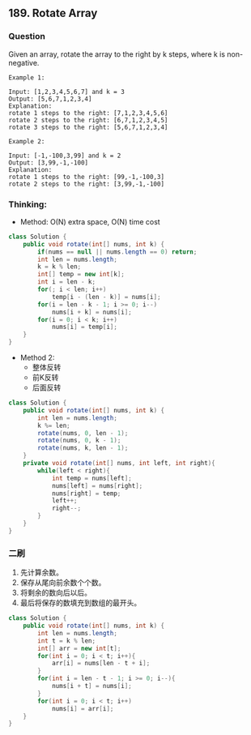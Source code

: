 ## 189. Rotate Array

### Question
Given an array, rotate the array to the right by k steps, where k is non-negative.

```
Example 1:

Input: [1,2,3,4,5,6,7] and k = 3
Output: [5,6,7,1,2,3,4]
Explanation:
rotate 1 steps to the right: [7,1,2,3,4,5,6]
rotate 2 steps to the right: [6,7,1,2,3,4,5]
rotate 3 steps to the right: [5,6,7,1,2,3,4]

Example 2:

Input: [-1,-100,3,99] and k = 2
Output: [3,99,-1,-100]
Explanation:
rotate 1 steps to the right: [99,-1,-100,3]
rotate 2 steps to the right: [3,99,-1,-100]
```

### Thinking:
* Method: O(N) extra space, O(N) time cost

```Java
class Solution {
    public void rotate(int[] nums, int k) {
        if(nums == null || nums.length == 0) return;
        int len = nums.length;
        k = k % len;
        int[] temp = new int[k];
        int i = len - k;
        for(; i < len; i++)
            temp[i - (len - k)] = nums[i];
        for(i = len - k - 1; i >= 0; i--)
            nums[i + k] = nums[i];
        for(i = 0; i < k; i++)
            nums[i] = temp[i];
    }
}
```

* Method 2:
	* 整体反转
	* 前K反转
	* 后面反转

```Java
class Solution {
    public void rotate(int[] nums, int k) {
        int len = nums.length;
        k %= len;
        rotate(nums, 0, len - 1);
        rotate(nums, 0, k - 1);
        rotate(nums, k, len - 1);
    }
    private void rotate(int[] nums, int left, int right){
        while(left < right){
            int temp = nums[left];
            nums[left] = nums[right];
            nums[right] = temp;
            left++;
            right--;
        }
    }
}
```

### 二刷
1. 先计算余数。
2. 保存从尾向前余数个个数。
3. 将剩余的数向后以后。
4. 最后将保存的数填充到数组的最开头。

```Java
class Solution {
    public void rotate(int[] nums, int k) {
        int len = nums.length;
        int t = k % len;
        int[] arr = new int[t];
        for(int i = 0; i < t; i++){
            arr[i] = nums[len - t + i];
        }
        for(int i = len - t - 1; i >= 0; i--){
            nums[i + t] = nums[i];
        }
        for(int i = 0; i < t; i++)
            nums[i] = arr[i];
    }
}
```
